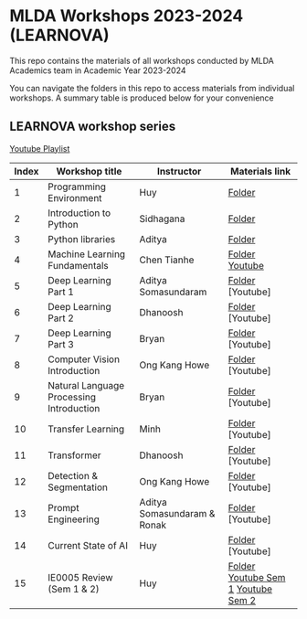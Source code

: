 # MLDA Workshops 2023-2024 (LEARNOVA)

This repo contains the materials of all workshops conducted by MLDA Academics team in Academic Year 2023-2024

You can navigate the folders in this repo to access materials from individual workshops. A summary table is produced below for your convenience

## LEARNOVA workshop series

[Youtube Playlist](https://www.youtube.com/playlist?list=PLXpIV63PRtvXM5I-6Fv9Z1s3tXV91n636)

| Index | Workshop title                           | Instructor                  | Materials link                                                                                                                                                  |
| ----- | ---------------------------------------- | --------------------------- | --------------------------------------------------------------------------------------------------------------------------------------------------------------- |
| 1     | Programming Environment                  | Huy                         | [Folder](https://github.com/MLDA-NTU/Workshops-2023-24/tree/main/1.%20Programming%20Environment)                                                                |
| 2     | Introduction to Python                   | Sidhagana                   | [Folder](https://github.com/MLDA-NTU/Workshops-2023-24/tree/main/2.%20Introduction%20to%20Python)                                                               |
| 3     | Python libraries                         | Aditya                      | [Folder](https://github.com/MLDA-NTU/Workshops-2023-24/tree/main/3.%20Python%20libraries)                                                                       |
| 4     | Machine Learning Fundamentals            | Chen Tianhe                 | [Folder](https://github.com/MLDA-NTU/Workshops-2023-24/tree/main/4.%20Machine%20Learning%20Fundamentals) [Youtube](https://youtu.be/Q59uHqvBreY?feature=shared) |
| 5     | Deep Learning Part 1                     | Aditya Somasundaram         | [Folder](https://github.com/MLDA-NTU/Workshops-2023-24/tree/main/5.%20Deep%20Learning%20Part%201) [Youtube]                                                     |
| 6     | Deep Learning Part 2                     | Dhanoosh                    | [Folder](https://github.com/MLDA-NTU/Workshops-2023-24/tree/main/6.%20Deep%20Learning%20Part%202) [Youtube]                                                     |
| 7     | Deep Learning Part 3                     | Bryan                       | [Folder](https://github.com/MLDA-NTU/Workshops-2023-24/tree/main/7.%20Deep%20Learning%20Part%203) [Youtube]                                                     |
| 8     | Computer Vision Introduction             | Ong Kang Howe               | [Folder](https://github.com/MLDA-NTU/Workshops-2023-24/tree/main/8.%20Computer%20Vision) [Youtube]                                                              |
| 9     | Natural Language Processing Introduction | Bryan                       | [Folder](https://github.com/MLDA-NTU/Workshops-2023-24/tree/main/9.%Intro%to%NLP) [Youtube]                                                                     |
| 10    | Transfer Learning                        | Minh                        | [Folder](https://github.com/MLDA-NTU/Workshops-2023-24/tree/main/10.%Transfer%Learning) [Youtube]                                                               |
| 11    | Transformer                              | Dhanoosh                    | [Folder](https://github.com/MLDA-NTU/Workshops-2023-24/tree/main/11.%Transformer) [Youtube]                                                                     |
| 12    | Detection & Segmentation                 | Ong Kang Howe               | [Folder](https://github.com/MLDA-NTU/Workshops-2023-24/tree/main/12.%Detection%&%Segmentation) [Youtube]                                                        |
| 13    | Prompt Engineering                       | Aditya Somasundaram & Ronak | [Folder](https://github.com/MLDA-NTU/Workshops-2023-24/tree/main/13.%Prompt%Engineering) [Youtube]                                                              |
| 14    | Current State of AI                      | Huy                         | [Folder](https://github.com/MLDA-NTU/Workshops-2023-24/tree/main/14.%Current%State%of%AI) [Youtube]                                                             |
| 15    | IE0005 Review (Sem 1 & 2)                | Huy                         | [Folder](https://github.com/MLDA-NTU/Workshops-2023-24/tree/main/15.%IE0005%20Review) [Youtube Sem 1]() [Youtube Sem 2]()                                       |
